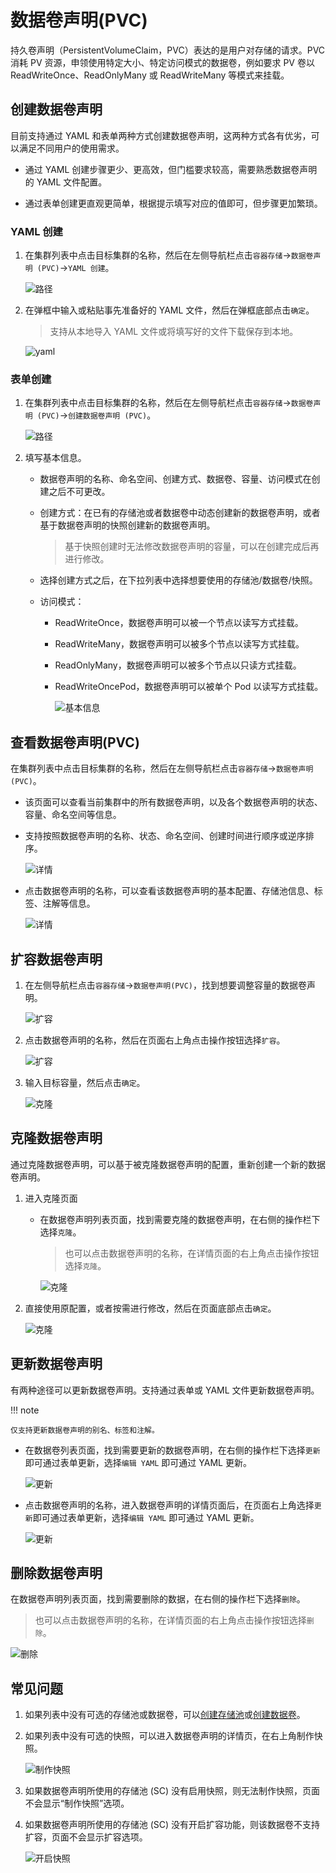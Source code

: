 # 数据卷声明(PVC)

持久卷声明（PersistentVolumeClaim，PVC）表达的是用户对存储的请求。PVC 消耗 PV 资源，申领使用特定大小、特定访问模式的数据卷，例如要求 PV 卷以 ReadWriteOnce、ReadOnlyMany 或 ReadWriteMany 等模式来挂载。

## 创建数据卷声明

目前支持通过 YAML 和表单两种方式创建数据卷声明，这两种方式各有优劣，可以满足不同用户的使用需求。

- 通过 YAML 创建步骤更少、更高效，但门槛要求较高，需要熟悉数据卷声明的 YAML 文件配置。

- 通过表单创建更直观更简单，根据提示填写对应的值即可，但步骤更加繁琐。

### YAML 创建

1. 在集群列表中点击目标集群的名称，然后在左侧导航栏点击`容器存储`->`数据卷声明 (PVC)`->`YAML 创建`。

    ![路径](../../images/pvc01.png)

2. 在弹框中输入或粘贴事先准备好的 YAML 文件，然后在弹框底部点击`确定`。

    > 支持从本地导入 YAML 文件或将填写好的文件下载保存到本地。

    ![yaml](../../images/pvc02.png)

### 表单创建

1. 在集群列表中点击目标集群的名称，然后在左侧导航栏点击`容器存储`->`数据卷声明 (PVC)`->`创建数据卷声明 (PVC)`。

    ![路径](../../images/pvc03.png)

2. 填写基本信息。

    - 数据卷声明的名称、命名空间、创建方式、数据卷、容量、访问模式在创建之后不可更改。
    - 创建方式：在已有的存储池或者数据卷中动态创建新的数据卷声明，或者基于数据卷声明的快照创建新的数据卷声明。

        > 基于快照创建时无法修改数据卷声明的容量，可以在创建完成后再进行修改。

    - 选择创建方式之后，在下拉列表中选择想要使用的存储池/数据卷/快照。
    - 访问模式：

      - ReadWriteOnce，数据卷声明可以被一个节点以读写方式挂载。
      - ReadWriteMany，数据卷声明可以被多个节点以读写方式挂载。
      - ReadOnlyMany，数据卷声明可以被多个节点以只读方式挂载。
      - ReadWriteOncePod，数据卷声明可以被单个 Pod 以读写方式挂载。

        ![基本信息](../../images/pvc04.png)

## 查看数据卷声明(PVC)

在集群列表中点击目标集群的名称，然后在左侧导航栏点击`容器存储`->`数据卷声明(PVC)`。

- 该页面可以查看当前集群中的所有数据卷声明，以及各个数据卷声明的状态、容量、命名空间等信息。

- 支持按照数据卷声明的名称、状态、命名空间、创建时间进行顺序或逆序排序。

    ![详情](../../images/pvc06.png)

- 点击数据卷声明的名称，可以查看该数据卷声明的基本配置、存储池信息、标签、注解等信息。

    ![详情](../../images/pvc05.png)

## 扩容数据卷声明

1. 在左侧导航栏点击`容器存储`->`数据卷声明(PVC)`，找到想要调整容量的数据卷声明。

    ![扩容](../../images/pvc14.png)

2. 点击数据卷声明的名称，然后在页面右上角点击操作按钮选择`扩容`。

    ![扩容](../../images/pvc15.png)

3. 输入目标容量，然后点击`确定`。

    ![克隆](../../images/pvc16.png)

## 克隆数据卷声明

通过克隆数据卷声明，可以基于被克隆数据卷声明的配置，重新创建一个新的数据卷声明。

1. 进入克隆页面

    - 在数据卷声明列表页面，找到需要克隆的数据卷声明，在右侧的操作栏下选择`克隆`。

        > 也可以点击数据卷声明的名称，在详情页面的右上角点击操作按钮选择`克隆`。

        ![克隆](../../images/pvc11.png)

2. 直接使用原配置，或者按需进行修改，然后在页面底部点击`确定`。

    ![克隆](../../images/pvc12.png)

## 更新数据卷声明

有两种途径可以更新数据卷声明。支持通过表单或 YAML 文件更新数据卷声明。

!!! note

    仅支持更新数据卷声明的别名、标签和注解。

- 在数据卷列表页面，找到需要更新的数据卷声明，在右侧的操作栏下选择`更新`即可通过表单更新，选择`编辑 YAML` 即可通过 YAML 更新。

    ![更新](../../images/pvc07.png)

- 点击数据卷声明的名称，进入数据卷声明的详情页面后，在页面右上角选择`更新`即可通过表单更新，选择`编辑 YAML` 即可通过 YAML 更新。

    ![更新](../../images/pvc08.png)

## 删除数据卷声明

在数据卷声明列表页面，找到需要删除的数据，在右侧的操作栏下选择`删除`。

> 也可以点击数据卷声明的名称，在详情页面的右上角点击操作按钮选择`删除`。

![删除](../../images/pvc09.png)

## 常见问题

1. 如果列表中没有可选的存储池或数据卷，可以[创建存储池](sc.md)或[创建数据卷](pv.md)。

2. 如果列表中没有可选的快照，可以进入数据卷声明的详情页，在右上角制作快照。

    ![制作快照](../../images/pvc17.png)

3. 如果数据卷声明所使用的存储池 (SC) 没有启用快照，则无法制作快照，页面不会显示“制作快照”选项。
4. 如果数据卷声明所使用的存储池 (SC) 没有开启扩容功能，则该数据卷不支持扩容，页面不会显示扩容选项。

    ![开启快照](../../images/pvc18.png)
